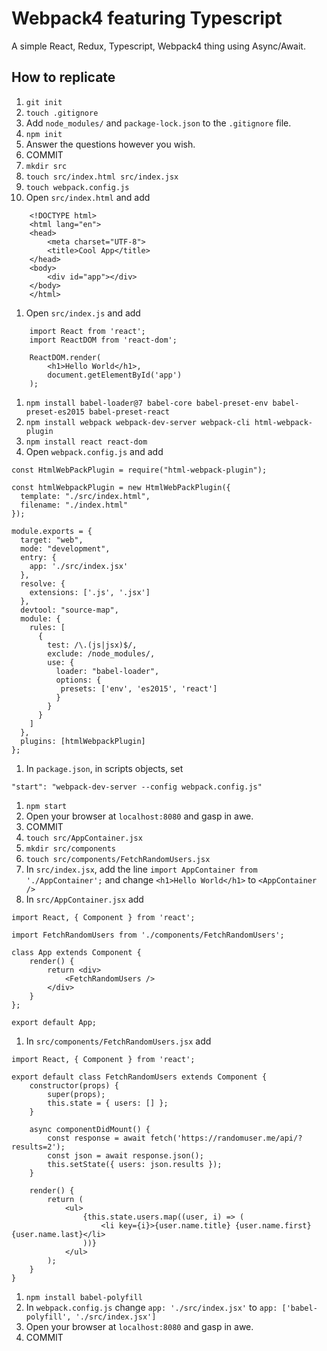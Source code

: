 # Webpack4 featuring Typescript

A simple React, Redux, Typescript, Webpack4 thing using Async/Await.

## How to replicate

1. `git init`
1. `touch .gitignore`
1. Add `node_modules/` and `package-lock.json` to the `.gitignore` file.
1. `npm init`
1. Answer the questions however you wish.
1. COMMIT
1. `mkdir src`
1. `touch src/index.html src/index.jsx`
1. `touch webpack.config.js`
1. Open `src/index.html` and add
```
    <!DOCTYPE html>
    <html lang="en">
    <head>
        <meta charset="UTF-8">
        <title>Cool App</title>
    </head>
    <body>
        <div id="app"></div>
    </body>
    </html>
```
1. Open `src/index.js` and add
```
    import React from 'react';
    import ReactDOM from 'react-dom';

    ReactDOM.render(
        <h1>Hello World</h1>,
        document.getElementById('app')
    );
```
1. `npm install babel-loader@7 babel-core babel-preset-env babel-preset-es2015 babel-preset-react`
1. `npm install webpack webpack-dev-server webpack-cli html-webpack-plugin`
1. `npm install react react-dom`
1. Open `webpack.config.js` and add
```
const HtmlWebPackPlugin = require("html-webpack-plugin");

const htmlWebpackPlugin = new HtmlWebPackPlugin({
  template: "./src/index.html",
  filename: "./index.html"
});

module.exports = {
  target: "web",
  mode: "development",
  entry: {
    app: './src/index.jsx'
  },
  resolve: {
    extensions: ['.js', '.jsx']
  },
  devtool: "source-map",
  module: {
    rules: [
      {
        test: /\.(js|jsx)$/,
        exclude: /node_modules/,
        use: {
          loader: "babel-loader",
          options: {
           presets: ['env', 'es2015', 'react']
          }
        }
      }
    ]
  },
  plugins: [htmlWebpackPlugin]
};
```
1. In `package.json`, in scripts objects, set
```
"start": "webpack-dev-server --config webpack.config.js"
```
1. `npm start`
1. Open your browser at `localhost:8080` and gasp in awe.
1. COMMIT
1. `touch src/AppContainer.jsx`
1. `mkdir src/components`
1. `touch src/components/FetchRandomUsers.jsx`
1. In `src/index.jsx`, add the line `import AppContainer from './AppContainer';` and change `<h1>Hello World</h1>` to `<AppContainer />`
1. In `src/AppContainer.jsx` add
```
import React, { Component } from 'react';

import FetchRandomUsers from './components/FetchRandomUsers';

class App extends Component {
    render() {
        return <div>
            <FetchRandomUsers />
        </div>
    }
};

export default App;
```
1. In `src/components/FetchRandomUsers.jsx` add
```
import React, { Component } from 'react';

export default class FetchRandomUsers extends Component {
    constructor(props) {
        super(props);
        this.state = { users: [] };
    }

    async componentDidMount() {
        const response = await fetch('https://randomuser.me/api/?results=2');
        const json = await response.json();
        this.setState({ users: json.results });
    }

    render() {
        return (
            <ul>
                {this.state.users.map((user, i) => (
                    <li key={i}>{user.name.title} {user.name.first} {user.name.last}</li>
                ))}
            </ul>
        );
    }
}
```
1. `npm install babel-polyfill`
1. In `webpack.config.js` change `app: './src/index.jsx'` to `app: ['babel-polyfill', './src/index.jsx']`
1. Open your browser at `localhost:8080` and gasp in awe.
1. COMMIT
